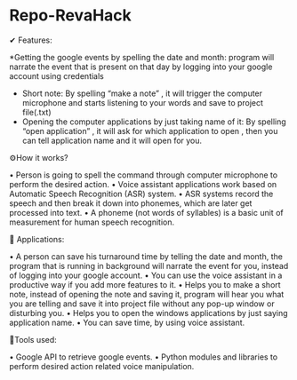 # Repo-RevaHack

✔ Features:

*Getting the google events by spelling the date and month: program will narrate the event that is present on that day by logging into your google account using credentials
*	Short note: By spelling “make a note” , it will trigger the computer microphone and starts listening to your words and save to project file(.txt)
*	Opening the computer applications by just taking name of it: By spelling “open application” , it will ask for which application to open , then you can tell application name and it will open for you.

⚙How it works?

•	Person is going to spell the command through computer microphone to perform the
desired action.
•	Voice assistant applications work based on Automatic Speech Recognition (ASR) system.
•	 ASR systems record the speech and then break it down into phonemes, which are later
get processed into text.
•	A phoneme (not words of syllables) is a basic unit of measurement for human speech
recognition.

🔑 Applications: 

•	A person can save his turnaround time by telling the date and month, the program that is running in background will narrate the event for you, instead of logging into your google account.
•	You can use the voice assistant in a productive way if you add more features to it.
•	Helps you to make a short note, instead of opening the note and saving it, program will hear you what you are telling and save it into project file without any pop-up window or disturbing you.
•	 Helps you to open the windows applications by just saying application name.
•	You can save time, by using voice assistant.

 🔧Tools used:
 
•	Google API to retrieve google events.
•	Python modules and libraries to perform desired action related voice manipulation.

